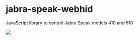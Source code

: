 # jabra-speak-webhid
JavaScript library to control Jabra Speak models 410 and 510

<img src=https://inspired-futures.github.io/jabra-speak-webhid/jabra-speak-webhid.png />
